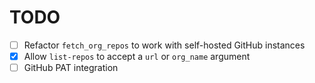 # TODO

- [ ] Refactor `fetch_org_repos` to work with self-hosted GitHub instances
- [x] Allow `list-repos` to accept a `url` or `org_name` argument
- [ ] GitHub PAT integration